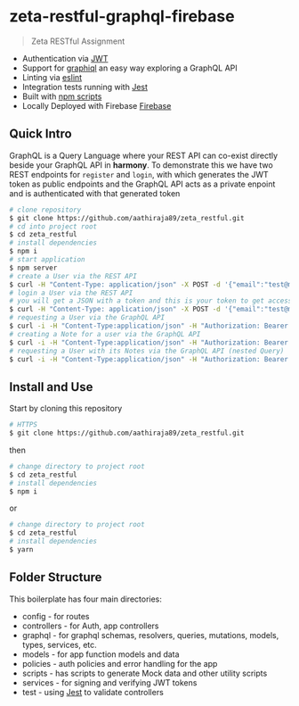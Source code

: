 # zeta-restful-graphql-firebase
> Zeta RESTful Assignment

- Authentication via [JWT](https://jwt.io/)
- Support for [graphiql](https://github.com/graphql/graphiql) an easy way exploring a GraphQL API
- Linting via [eslint](https://github.com/eslint/eslint)
- Integration tests running with [Jest](https://github.com/facebook/jest)
- Built with [npm scripts](#npm-scripts)
- Locally Deployed with Firebase [Firebase](https://firebase.google.com/docs)
## Quick Intro

GraphQL is a Query Language where your REST API can co-exist directly beside your GraphQL API in **harmony**. To demonstrate this we have two REST endpoints for `register` and `login`, with which generates the JWT token as public endpoints and the GraphQL API acts as a private enpoint and is authenticated with that generated token

```sh
# clone repository
$ git clone https://github.com/aathiraja89/zeta_restful.git
# cd into project root
$ cd zeta_restful
# install dependencies
$ npm i
# start application
$ npm server
# create a User via the REST API
$ curl -H "Content-Type: application/json" -X POST -d '{"email":"test@mail.com","password":"pw","password2":"pw"}' http://localhost:4041/rest/register
# login a User via the REST API
# you will get a JSON with a token and this is your token to get access to the GraphQL API
$ curl -H "Content-Type: application/json" -X POST -d '{"email":"test@mail.com","password":"pw"}' http://localhost:4041/rest/login
# requesting a User via the GraphQL API
$ curl -i -H "Content-Type:application/json" -H "Authorization: Bearer <token>" -X POST -d '{"query": "{user{id, username}}"}'  http://localhost:4041/graphql
# creating a Note for a user via the GraphQL API
$ curl -i -H "Content-Type:application/json" -H "Authorization: Bearer <token>" -X POST -d '{"query": "mutation{createNote(userId:1,note:\"this is a note\"){id,userId,note}}"}' http://localhost:4041/graphql
# requesting a User with its Notes via the GraphQL API (nested Query)
$ curl -i -H "Content-Type:application/json" -H "Authorization: Bearer <token>" -X POST -d '{"query": "{user{id, username, notes{id, note}}}"}'  http://localhost:4041/graphql
```

## Install and Use

Start by cloning this repository

```sh
# HTTPS
$ git clone https://github.com/aathiraja89/zeta_restful.git
```

then

```sh
# change directory to project root
$ cd zeta_restful
# install dependencies
$ npm i
```

or

```sh
# change directory to project root
$ cd zeta_restful
# install dependencies
$ yarn
```

## Folder Structure

This boilerplate has four main directories:

- config - for routes
- controllers - for Auth, app controllers
- graphql - for graphql schemas, resolvers, queries, mutations, models, types, services, etc.
- models - for app function models and data
- policies - auth policies and error handling for the app
- scripts - has scripts to generate Mock data and other utility scripts
- services - for signing and verifying JWT tokens
- test - using [Jest](https://github.com/facebook/jest) to validate controllers

